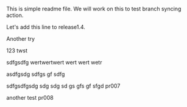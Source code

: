 This is simple readme file.
We will work on this to test branch syncing action.

Let's add this line to release1.4.

Another try

123 twst

sdfgsdfg
wertwertwert
wert
wert
wetr

asdfgsdg
sdfgs
gf
sdfg

sdfgsdfgsdg
sdg
sdg
sd
gs
gfs
gf
sfgd
pr007

another test pr008